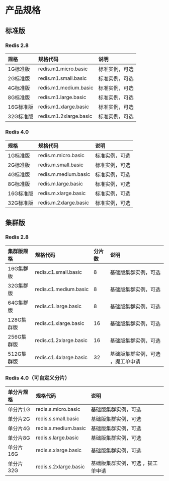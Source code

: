 # 产品规格

## 标准版

### Redis 2.8

规格|规格代码|说明
:---|:--|:---
1G标准版|redis.m1.micro.basic|标准实例，可选
2G标准版|redis.m1.small.basic	|标准实例，可选
4G标准版|redis.m1.medium.basic|	标准实例，可选
8G标准版|redis.m1.large.basic	|标准实例，可选
16G标准版|redis.m1.xlarge.basic|	标准实例，可选
32G标准版|redis.m1.2xlarge.basic|	标准实例，可选


### Redis 4.0

规格|规格代码|说明
:---|:--|:---
1G标准版|redis.m.micro.basic|标准实例，可选
2G标准版|redis.m.small.basic	|标准实例，可选
4G标准版|redis.m.medium.basic|	标准实例，可选
8G标准版|redis.m.large.basic	|标准实例，可选
16G标准版|redis.m.xlarge.basic|	标准实例，可选
32G标准版|redis.m.2xlarge.basic|	标准实例，可选


## 集群版

### Redis 2.8
集群版规格|规格代码|分片数|说明
:---|:--|:---|:---
16G集群版|redis.c1.small.basic|8|基础版集群实例，可选
32G集群版|redis.c1.medium.basic|8|基础版集群实例，可选
64G集群版|redis.c1.large.basic|8|基础版集群实例，可选
128G集群版|redis.c1.xlarge.basic|16|基础版集群实例，可选
256G集群版|redis.c1.2xlarge.basic|16|基础版集群实例，可选
512G集群版|redis.c1.4xlarge.basic|32|基础版集群实例，可选 ，提工单申请


### Redis 4.0（可自定义分片）
单分片规格|规格代码|说明
:---|:--|:---
单分片1G|redis.s.micro.basic|基础版集群实例，可选
单分片2G|redis.s.small.basic|基础版集群实例，可选
单分片4G|redis.s.medium.basic|基础版集群实例，可选
单分片8G|redis.s.large.basic|基础版集群实例，可选
单分片16G|redis.s.xlarge.basic|基础版集群实例，可选
单分片32G|redis.s.2xlarge.basic|基础版集群实例，可选 ，提工单申请
